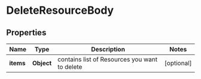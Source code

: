 # DeleteResourceBody

## Properties
Name | Type | Description | Notes
------------ | ------------- | ------------- | -------------
**items** | **Object** | contains list of Resources you want to delete |  [optional]
